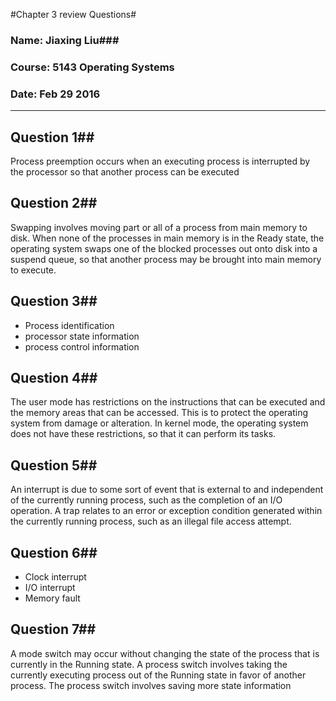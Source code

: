 #Chapter 3 review  Questions#
### Name: Jiaxing Liu###
### Course: 5143 Operating Systems ###
### Date: Feb 29 2016 ###
_______________________________

## Question 1##
  Process preemption occurs when an executing process is interrupted by the processor so that another process can be executed
  
## Question 2##
  Swapping involves moving part or all of a process from main memory to disk. When none of the processes in main memory is in the Ready state, the operating system swaps one of the blocked processes out onto disk into a suspend queue, so that another process may be brought into main memory to execute.
  
## Question 3##
 - Process identification
 - processor state information
 - process control information

## Question 4##
The user mode has restrictions on the instructions that can be executed and the memory areas that can be accessed. This is to protect the operating system from damage or alteration. In kernel mode, the operating system does not have these restrictions, so that it can perform its tasks.

## Question 5##
An interrupt is due to some sort of event that is external to and independent of the currently running process, such as the completion of an I/O operation. A trap relates to an error or exception condition generated within the currently running process, such as an illegal file access attempt.

## Question 6##
 - Clock interrupt
 - I/O interrupt
 - Memory fault

## Question 7##
A mode switch may occur without changing the state of the process that is currently in the Running state. A process switch involves taking the currently executing process out of the Running state in favor of another process. The process switch involves saving more state information

